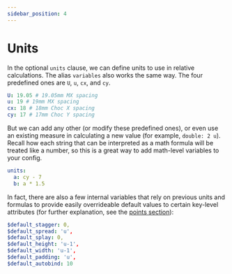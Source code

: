 ```yaml
---
sidebar_position: 4
---
```


# Units

In the optional `units` clause, we can define units to use in relative calculations.
The alias `variables` also works the same way.
The four predefined ones are `U`, `u`, `cx`, and `cy`.

```yaml
U: 19.05 # 19.05mm MX spacing
u: 19 # 19mm MX spacing
cx: 18 # 18mm Choc X spacing
cy: 17 # 17mm Choc Y spacing
```

But we can add any other (or modify these predefined ones), or even use an existing measure in calculating a new value (for example, `double: 2 u`).
Recall how each string that can be interpreted as a math formula will be treated like a number, so this is a great way to add math-level variables to your config.

```yaml
units:
  a: cy - 7
  b: a * 1.5
```

In fact, there are also a few internal variables that rely on previous units and formulas to provide easily overrideable default values to certain key-level attributes (for further explanation, see the [points section](./points.md)):

```yaml
$default_stagger: 0,
$default_spread: 'u',
$default_splay: 0,
$default_height: 'u-1',
$default_width: 'u-1',
$default_padding: 'u',
$default_autobind: 10
```